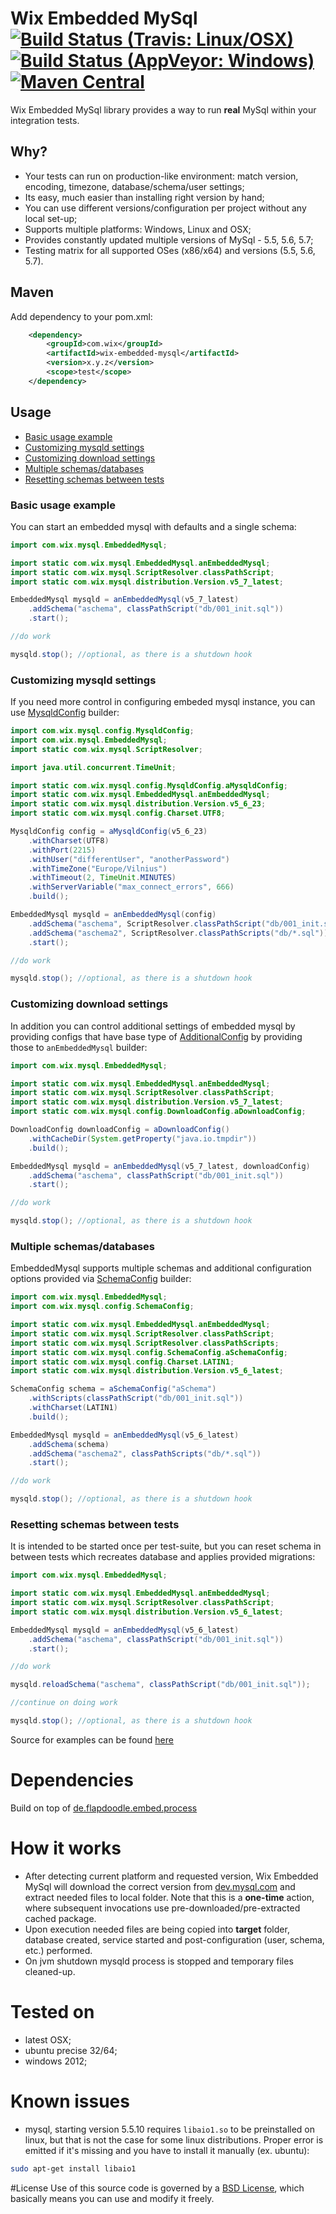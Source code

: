 # Wix Embedded MySql [![Build Status (Travis: Linux/OSX)](https://img.shields.io/travis/wix/wix-embedded-mysql/master.svg?label=linux%2FOSX%20build)](https://travis-ci.org/wix/wix-embedded-mysql) [![Build Status (AppVeyor: Windows)](https://img.shields.io/appveyor/ci/viliusl/wix-embedded-mysql/master.svg?label=windows%20build)](https://ci.appveyor.com/project/viliusl/wix-embedded-mysql) [![Maven Central](https://img.shields.io/maven-central/v/com.wix/wix-embedded-mysql.svg)](http://mvnrepository.com/artifact/com.wix/wix-embedded-mysql)

Wix Embedded MySql library provides a way to run **real** MySql within your integration tests.

## Why?
- Your tests can run on production-like environment: match version, encoding, timezone, database/schema/user settings;
- Its easy, much easier than installing right version by hand;
- You can use different versions/configuration per project without any local set-up;
- Supports multiple platforms: Windows, Linux and OSX;
- Provides constantly updated multiple versions of MySql - 5.5, 5.6, 5.7;
- Testing matrix for all supported OSes (x86/x64) and versions (5.5, 5.6, 5.7).

## Maven
Add dependency to your pom.xml:

```xml
    <dependency>
        <groupId>com.wix</groupId>
        <artifactId>wix-embedded-mysql</artifactId>
        <version>x.y.z</version>
        <scope>test</scope>
    </dependency>
```

## Usage
 - [Basic usage example](#basic-usage-example)
 - [Customizing mysqld settings](#customizing-mysqld-settings)
 - [Customizing download settings](#customizing-download-settings)
 - [Multiple schemas/databases](#multiple-schemas-databases)
 - [Resetting schemas between tests](#resetting-schemas-between-tests)

### Basic usage example

You can start an embedded mysql with defaults and a single schema:

```java
import com.wix.mysql.EmbeddedMysql;

import static com.wix.mysql.EmbeddedMysql.anEmbeddedMysql;
import static com.wix.mysql.ScriptResolver.classPathScript;
import static com.wix.mysql.distribution.Version.v5_7_latest;

EmbeddedMysql mysqld = anEmbeddedMysql(v5_7_latest)
    .addSchema("aschema", classPathScript("db/001_init.sql"))
    .start();

//do work

mysqld.stop(); //optional, as there is a shutdown hook
```

### Customizing mysqld settings

If you need more control in configuring embeded mysql instance, you can use [MysqldConfig](src/main/java/com/wix/mysql/config/MysqldConfig.java) builder:

```java
import com.wix.mysql.config.MysqldConfig;
import com.wix.mysql.EmbeddedMysql;
import static com.wix.mysql.ScriptResolver;

import java.util.concurrent.TimeUnit;

import static com.wix.mysql.config.MysqldConfig.aMysqldConfig;
import static com.wix.mysql.EmbeddedMysql.anEmbeddedMysql;
import static com.wix.mysql.distribution.Version.v5_6_23;
import static com.wix.mysql.config.Charset.UTF8;

MysqldConfig config = aMysqldConfig(v5_6_23)
    .withCharset(UTF8)
    .withPort(2215)
    .withUser("differentUser", "anotherPassword")
    .withTimeZone("Europe/Vilnius")
    .withTimeout(2, TimeUnit.MINUTES)
    .withServerVariable("max_connect_errors", 666)
    .build();

EmbeddedMysql mysqld = anEmbeddedMysql(config)
    .addSchema("aschema", ScriptResolver.classPathScript("db/001_init.sql"))
    .addSchema("aschema2", ScriptResolver.classPathScripts("db/*.sql"))
    .start();

//do work

mysqld.stop(); //optional, as there is a shutdown hook
```

### Customizing download settings

In addition you can control additional settings of embedded mysql by providing configs that have base type of [AdditionalConfig](src/main/java/com/wix/mysql/config/AdditionalConfig.java) by providing those to `anEmbeddedMysql` builder:

```java
import com.wix.mysql.EmbeddedMysql;

import static com.wix.mysql.EmbeddedMysql.anEmbeddedMysql;
import static com.wix.mysql.ScriptResolver.classPathScript;
import static com.wix.mysql.distribution.Version.v5_7_latest;
import static com.wix.mysql.config.DownloadConfig.aDownloadConfig;

DownloadConfig downloadConfig = aDownloadConfig()
    .withCacheDir(System.getProperty("java.io.tmpdir"))
    .build();

EmbeddedMysql mysqld = anEmbeddedMysql(v5_7_latest, downloadConfig)
    .addSchema("aschema", classPathScript("db/001_init.sql"))
    .start();

//do work

mysqld.stop(); //optional, as there is a shutdown hook
```

### Multiple schemas/databases

EmbeddedMysql supports multiple schemas and additional configuration options provided via [SchemaConfig](src/main/java/com/wix/mysql/config/SchemaConfig.java) builder:

```java
import com.wix.mysql.EmbeddedMysql;
import com.wix.mysql.config.SchemaConfig;

import static com.wix.mysql.EmbeddedMysql.anEmbeddedMysql;
import static com.wix.mysql.ScriptResolver.classPathScript;
import static com.wix.mysql.ScriptResolver.classPathScripts;
import static com.wix.mysql.config.SchemaConfig.aSchemaConfig;
import static com.wix.mysql.config.Charset.LATIN1;
import static com.wix.mysql.distribution.Version.v5_6_latest;

SchemaConfig schema = aSchemaConfig("aSchema")
    .withScripts(classPathScript("db/001_init.sql"))
    .withCharset(LATIN1)
    .build();

EmbeddedMysql mysqld = anEmbeddedMysql(v5_6_latest)
    .addSchema(schema)
    .addSchema("aschema2", classPathScripts("db/*.sql"))
    .start();

//do work

mysqld.stop(); //optional, as there is a shutdown hook
```

### Resetting schemas between tests

It is intended to be started once per test-suite, but you can reset schema in between tests which recreates database and applies provided migrations:

```java
import com.wix.mysql.EmbeddedMysql;

import static com.wix.mysql.EmbeddedMysql.anEmbeddedMysql;
import static com.wix.mysql.ScriptResolver.classPathScript;
import static com.wix.mysql.distribution.Version.v5_6_latest;

EmbeddedMysql mysqld = anEmbeddedMysql(v5_6_latest)
    .addSchema("aschema", classPathScript("db/001_init.sql"))
    .start();

//do work

mysqld.reloadSchema("aschema", classPathScript("db/001_init.sql"));

//continue on doing work

mysqld.stop(); //optional, as there is a shutdown hook
```

Source for examples can be found [here](https://github.com/wix/wix-embedded-mysql/blob/master/src/test/scala/com/wix/mysql/JavaUsageExamplesTest.java)

# Dependencies
Build on top of [de.flapdoodle.embed.process](https://github.com/flapdoodle-oss/de.flapdoodle.embed.process)

# How it works
 - After detecting current platform and requested version, Wix Embedded MySql will download the correct version from [dev.mysql.com](http://dev.mysql.com/get/Downloads/) and extract needed files to local folder. Note that this is a **one-time** action, where subsequent invocations use pre-downloaded/pre-extracted cached package.
 - Upon execution needed files are being copied into **target** folder, database created, service started and post-configuration (user, schema, etc.) performed.
 - On jvm shutdown mysqld process is stopped and temporary files cleaned-up.

# Tested on
 - latest OSX;
 - ubuntu precise 32/64;
 - windows 2012;

# Known issues
 - mysql, starting version 5.5.10 requires `libaio1.so` to be preinstalled on linux, but that is not the case for some linux distributions. Proper error is emitted if it's missing and you have to install it manually (ex. ubuntu):
```bash
sudo apt-get install libaio1
```

#License
Use of this source code is governed by a [BSD License](LICENSE.md), which basically means you can use and modify it freely.
